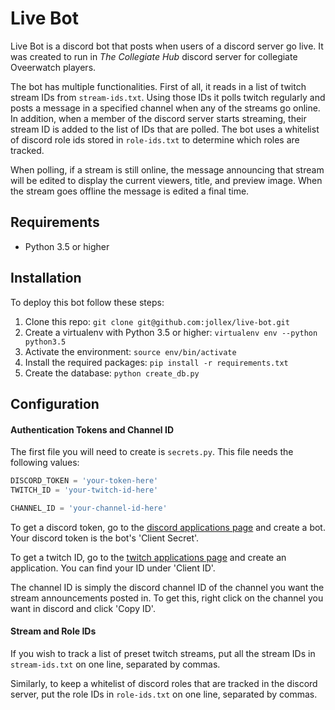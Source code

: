 # Live Bot
Live Bot is a discord bot that posts when users of a discord server go live. It was created to run in *The Collegiate Hub* discord server for collegiate Oveerwatch players.

The bot has multiple functionalities. First of all, it reads in a list of twitch stream IDs from `stream-ids.txt`. Using those IDs it polls twitch regularly and posts a message in a specified channel when any of the streams go online. In addition, when a member of the discord server starts streaming, their stream ID is added to the list of IDs that are polled. The bot uses a whitelist of discord role ids stored in `role-ids.txt` to determine which roles are tracked.

When polling, if a stream is still online, the message announcing that stream will be edited to display the current viewers, title, and preview image. When the stream goes offline the message is edited a final time.

## Requirements
* Python 3.5 or higher

## Installation
To deploy this bot follow these steps:
1. Clone this repo: `git clone git@github.com:jollex/live-bot.git`
2. Create a virtualenv with Python 3.5 or higher: `virtualenv env --python python3.5`
3. Activate the environment: `source env/bin/activate`
4. Install the required packages: `pip install -r requirements.txt`
5. Create the database: `python create_db.py`

## Configuration
#### Authentication Tokens and Channel ID
The first file you will need to create is `secrets.py`. This file needs the following values:
```python
DISCORD_TOKEN = 'your-token-here'
TWITCH_ID = 'your-twitch-id-here'

CHANNEL_ID = 'your-channel-id-here'
```

To get a discord token, go to the [discord applications page](https://discordapp.com/developers/applications/me) and create a bot. Your discord token is the bot's 'Client Secret'.

To get a twitch ID, go to the [twitch applications page](https://dev.twitch.tv/dashboard/apps) and create an application. You can find your ID under 'Client ID'.

The channel ID is simply the discord channel ID of the channel you want the stream announcements posted in. To get this, right click on the channel you want in discord and click 'Copy ID'.

#### Stream and Role IDs
If you wish to track a list of preset twitch streams, put all the stream IDs in `stream-ids.txt` on one line, separated by commas.

Similarly, to keep a whitelist of discord roles that are tracked in the discord server, put the role IDs in `role-ids.txt` on one line, separated by commas.
